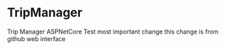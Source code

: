# TripManager
Trip Manager ASPNetCore Test
most important change
this change is from github web interface
